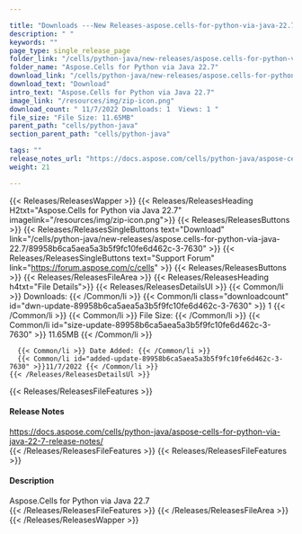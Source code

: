 ```yaml
---

title: "Downloads ---New Releases-aspose.cells-for-python-via-java-22.7"
description: " "
keywords: ""
page_type: single_release_page
folder_link: "/cells/python-java/new-releases/aspose.cells-for-python-via-java-22.7/"
folder_name: "Aspose.Cells for Python via Java 22.7"
download_link: "/cells/python-java/new-releases/aspose.cells-for-python-via-java-22.7/89958b6ca5aea5a3b5f9fc10fe6d462c-3-7630"
download_text: "Download"
intro_text: "Aspose.Cells for Python via Java 22.7"
image_link: "/resources/img/zip-icon.png"
download_count: " 11/7/2022 Downloads: 1  Views: 1 "
file_size: "File Size: 11.65MB"
parent_path: "cells/python-java"
section_parent_path: "cells/python-java"

tags: ""
release_notes_url: "https://docs.aspose.com/cells/python-java/aspose-cells-for-python-via-java-22-7-release-notes/"
weight: 21

---
```


{{< Releases/ReleasesWapper >}}
  {{< Releases/ReleasesHeading H2txt="Aspose.Cells for Python via Java 22.7" imagelink="/resources/img/zip-icon.png">}}
  {{< Releases/ReleasesButtons >}}
    {{< Releases/ReleasesSingleButtons text="Download" link="/cells/python-java/new-releases/aspose.cells-for-python-via-java-22.7/89958b6ca5aea5a3b5f9fc10fe6d462c-3-7630" >}}
    {{< Releases/ReleasesSingleButtons text="Support Forum" link="https://forum.aspose.com/c/cells" >}}
  {{< Releases/ReleasesButtons >}}
  {{< Releases/ReleasesFileArea >}}
    {{< Releases/ReleasesHeading h4txt="File Details">}}
    {{< Releases/ReleasesDetailsUl >}}
      {{< Common/li >}} Downloads: {{< /Common/li >}}
      {{< Common/li class="downloadcount" id="dwn-update-89958b6ca5aea5a3b5f9fc10fe6d462c-3-7630" >}} 1 {{< /Common/li >}}
      {{< Common/li >}} File Size: {{< /Common/li >}}
      {{< Common/li id="size-update-89958b6ca5aea5a3b5f9fc10fe6d462c-3-7630" >}} 11.65MB {{< /Common/li >}}

      {{< Common/li >}} Date Added: {{< /Common/li >}}
      {{< Common/li id="added-update-89958b6ca5aea5a3b5f9fc10fe6d462c-3-7630" >}}11/7/2022 {{< /Common/li >}}
    {{< /Releases/ReleasesDetailsUl >}}

  {{< Releases/ReleasesFileFeatures >}}
      <h4>Release Notes</h4><div><a href='https://docs.aspose.com/cells/python-java/aspose-cells-for-python-via-java-22-7-release-notes/'>https://docs.aspose.com/cells/python-java/aspose-cells-for-python-via-java-22-7-release-notes/</a></div>
  {{< /Releases/ReleasesFileFeatures >}}
  {{< Releases/ReleasesFileFeatures >}}
      <h4>Description</h4><div class="HTMLDescription">Aspose.Cells for Python via Java 22.7</div>
  {{< /Releases/ReleasesFileFeatures >}}
 {{< /Releases/ReleasesFileArea >}}
{{< /Releases/ReleasesWapper >}}


